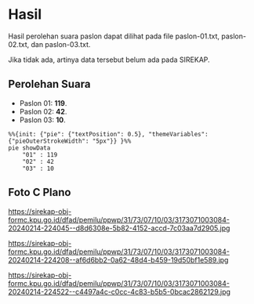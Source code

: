 # Hasil

Hasil perolehan suara paslon dapat dilihat pada file paslon-01.txt, paslon-02.txt, dan paslon-03.txt.

Jika tidak ada, artinya data tersebut belum ada pada SIREKAP.

## Perolehan Suara

 * Paslon 01: **119**.
 * Paslon 02: **42**.
 * Paslon 03: **10**.

```mermaid
%%{init: {"pie": {"textPosition": 0.5}, "themeVariables": {"pieOuterStrokeWidth": "5px"}} }%%
pie showData
    "01" : 119
    "02" : 42
    "03" : 10
```
## Foto C Plano

https://sirekap-obj-formc.kpu.go.id/dfad/pemilu/ppwp/31/73/07/10/03/3173071003084-20240214-224045--d8d6308e-5b82-4152-accd-7c03aa7d2905.jpg

https://sirekap-obj-formc.kpu.go.id/dfad/pemilu/ppwp/31/73/07/10/03/3173071003084-20240214-224208--af6d6bb2-0a62-48d4-b459-19d50bf1e589.jpg

https://sirekap-obj-formc.kpu.go.id/dfad/pemilu/ppwp/31/73/07/10/03/3173071003084-20240214-224522--c4497a4c-c0cc-4c83-b5b5-0bcac2862129.jpg
